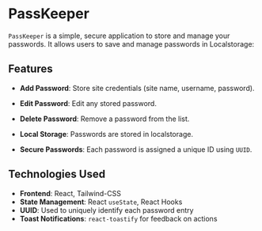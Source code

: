 # PassKeeper

``PassKeeper`` is a simple, secure application to store and manage your passwords. It allows users to save and manage passwords in Localstorage:
## Features

- **Add Password**: Store site credentials (site name, username, password).
- **Edit Password**: Edit any stored password.
- **Delete Password**: Remove a password from the list.
- **Local Storage**: Passwords are stored in localstorage.
  
- **Secure Passwords**: Each password is assigned a unique ID using `UUID`.

## Technologies Used

- **Frontend**: React, Tailwind-CSS
- **State Management**: React `useState`, React Hooks
- **UUID**: Used to uniquely identify each password entry
- **Toast Notifications**: `react-toastify` for feedback on actions
